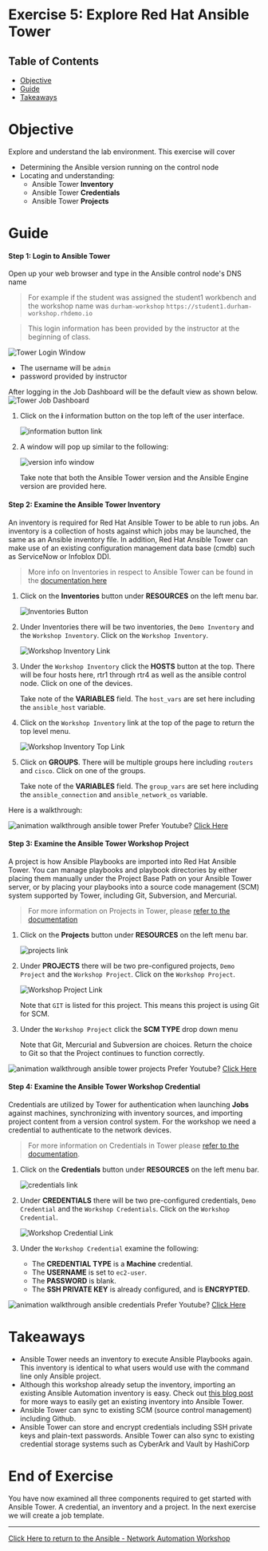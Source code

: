 # Exercise 5: Explore Red Hat Ansible Tower

## Table of Contents

- [Objective](#objective)
- [Guide](#guide)
- [Takeaways](#takeaways)

# Objective

Explore and understand the lab environment.  This exercise will cover
- Determining the Ansible version running on the control node
- Locating and understanding:
  - Ansible Tower **Inventory**
  - Ansible Tower **Credentials**
  - Ansible Tower **Projects**

# Guide

#### Step 1: Login to Ansible Tower

Open up your web browser and type in the Ansible control node's DNS name

>For example if the student was assigned the student1 workbench and the workshop name was `durham-workshop`
`https://student1.durham-workshop.rhdemo.io`

>This login information has been provided by the instructor at the beginning of class.

![Tower Login Window](images/login_window.png)
- The username will be `admin`
- password provided by instructor

After logging in the Job Dashboard will be the default view as shown below.
![Tower Job Dashboard](images/tower_login.png)

1.  Click on the **i** information button on the top left of the user interface.

    ![information button link](images/information_button.png)

2.  A window will pop up similar to the following:

    ![version info window](images/version_info.png)

    Take note that both the Ansible Tower version and the Ansible Engine version are provided here.


#### Step 2: Examine the Ansible Tower Inventory

An inventory is required for Red Hat Ansible Tower to be able to run jobs.  An inventory is a collection of hosts against which jobs may be launched, the same as an Ansible inventory file. In addition, Red Hat Ansible Tower can make use of an existing configuration management data base (cmdb) such as ServiceNow or Infoblox DDI.

>More info on Inventories in respect to Ansible Tower can be found in the [documentation here](https://docs.ansible.com/ansible-tower/latest/html/userguide/inventories.html)

1. Click on the **Inventories** button under **RESOURCES** on the left menu bar.  

    ![Inventories Button](images/inventories.png)

2. Under Inventories there will be two inventories, the `Demo Inventory` and the `Workshop Inventory`.  Click on the `Workshop Inventory`.  

    ![Workshop Inventory Link](images/workshop_inventory.png)

3. Under the `Workshop Inventory` click the **HOSTS** button at the top.  There will be four hosts here, rtr1 through rtr4 as well as the ansible control node.  Click on one of the devices.

     Take note of the **VARIABLES** field.  The `host_vars` are set here including the `ansible_host` variable.

4. Click on the `Workshop Inventory` link at the top of the page to return the top level menu.

    ![Workshop Inventory Top Link](images/workshop_inventory_top.png)

5. Click on **GROUPS**.  There will be multiple groups here including `routers` and `cisco`.  Click on one of the groups.

     Take note of the **VARIABLES** field. The `group_vars` are set here including the `ansible_connection` and `ansible_network_os` variable.

Here is a walkthrough:

![animation walkthrough ansible tower](images/inventory.gif)
Prefer Youtube?  [Click Here](https://youtu.be/4JNbFNSUS9g)


#### Step 3: Examine the Ansible Tower Workshop Project

A project is how Ansible Playbooks are imported into Red Hat Ansible Tower.  You can manage playbooks and playbook directories by either placing them manually under the Project Base Path on your Ansible Tower server, or by placing your playbooks into a source code management (SCM) system supported by Tower, including Git, Subversion, and Mercurial.

> For more information on Projects in Tower, please [refer to the documentation](https://docs.ansible.com/ansible-tower/latest/html/userguide/projects.html)

1. Click on the **Projects** button under **RESOURCES** on the left menu bar.  

    ![projects link](images/projects.png)

2. Under **PROJECTS** there will be two pre-configured projects, `Demo Project` and the `Workshop Project`.  Click on the `Workshop Project`.  

    ![Workshop Project Link](images/workshop_project.png)

    Note that `GIT` is listed for this project.  This means this project is using Git for SCM.

3. Under the `Workshop Project` click the **SCM TYPE** drop down menu

    Note that Git, Mercurial and Subversion are choices.  Return the choice to Git so that the Project continues to function correctly.

![animation walkthrough ansible tower projects](images/projects.gif)
Prefer Youtube?  [Click Here](https://youtu.be/xRA97XTxMjA)

#### Step 4: Examine the Ansible Tower Workshop Credential

Credentials are utilized by Tower for authentication when launching **Jobs** against machines, synchronizing with inventory sources, and importing project content from a version control system.  For the workshop we need a credential to authenticate to the network devices.

> For more information on Credentials in Tower please [refer to the documentation](https://docs.ansible.com/ansible-tower/latest/html/userguide/credentials.html).

1. Click on the **Credentials** button under **RESOURCES** on the left menu bar.  

    ![credentials link](images/credentials.png)

2. Under **CREDENTIALS** there will be two pre-configured credentials, `Demo Credential` and the `Workshop Credentials`.  Click on the `Workshop Credential`.  

    ![Workshop Credential Link](images/workshop_credential.png)

3. Under the `Workshop Credential` examine the following:
    - The **CREDENTIAL TYPE** is a **Machine** credential.  
    - The **USERNAME** is set to `ec2-user`.
    - The **PASSWORD** is blank.
    - The **SSH PRIVATE KEY** is already configured, and is **ENCRYPTED**.

![animation walkthrough ansible credentials](images/credentials.gif)
Prefer Youtube?  [Click Here](https://youtu.be/UT0t_hlNw-c)

# Takeaways

- Ansible Tower needs an inventory to execute Ansible Playbooks again.  This inventory is identical to what users would use with the command line only Ansible project.  
- Although this workshop already setup the inventory, importing an existing Ansible Automation inventory is easy.  Check out [this blog post](https://www.ansible.com/blog/three-quick-ways-to-move-your-ansible-inventory-into-red-hat-ansible-tower) for more ways to easily get an existing inventory into Ansible Tower.
- Ansible Tower can sync to existing SCM (source control management) including Github.  
- Ansible Tower can store and encrypt credentials including SSH private keys and plain-text passwords.  Ansible Tower can also sync to existing credential storage systems such as CyberArk and Vault by HashiCorp

# End of Exercise

You have now examined all three components required to get started with Ansible Tower.  A credential, an inventory and a project.  In the next exercise we will create a job template.

---
[Click Here to return to the Ansible - Network Automation Workshop](../../README.md)
